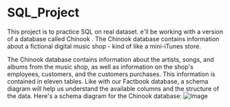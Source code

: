 # SQL_Project

This project is to practice SQL on real dataset.
e'll be working with a version of a database called Chinook . The Chinook database contains information about a fictional digital music shop - kind of like a mini-iTunes store.

The Chinook database contains information about the artists, songs, and albums from the music shop, as well as information on the shop's employees, customers, and the customers purchases. This information is contained in eleven tables. Like with our Factbook database, a schema diagram will help us understand the available columns and the structure of the data. Here's a schema diagram for the Chinook database:
![Image](cinook-schema.jpg) 
